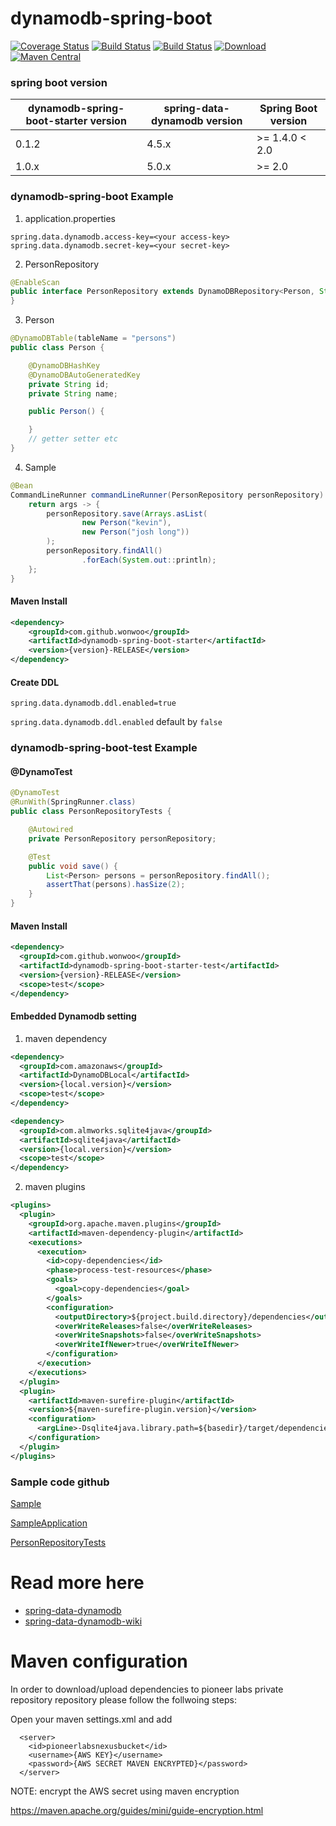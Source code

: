 # dynamodb-spring-boot

[![Coverage Status](https://coveralls.io/repos/github/wonwoo/dynamodb-spring-boot/badge.svg?branch=master)](https://coveralls.io/github/wonwoo/dynamodb-spring-boot?branch=master) [![Build Status](https://travis-ci.org/wonwoo/dynamodb-spring-boot.svg?branch=master)](https://travis-ci.org/wonwoo/dynamodb-spring-boot) [![Build Status](https://semaphoreci.com/api/v1/wonwoo/dynamodb-spring-boot/branches/master/badge.svg)](https://semaphoreci.com/wonwoo/dynamodb-spring-boot) [ ![Download](https://api.bintray.com/packages/wonwoo/dynamodb-spring-boot/dynamodb-spring-boot/images/download.svg) ](https://bintray.com/wonwoo/dynamodb-spring-boot/dynamodb-spring-boot/_latestVersion) [![Maven Central](https://maven-badges.herokuapp.com/maven-central/com.github.wonwoo/dynamodb-spring-boot/badge.svg)](https://maven-badges.herokuapp.com/maven-central/com.github.wonwoo/dynamodb-spring-boot) 


### spring boot version

| dynamodb-spring-boot-starter version  | spring-data-dynamodb version            | Spring Boot version            |
| ------------------------------------- | --------------------------------------- |--------------------------------|
| 0.1.2                                 | 4.5.x                                   |  >= 1.4.0 < 2.0                |
| 1.0.x                                 | 5.0.x                                   |  >= 2.0                        |


### dynamodb-spring-boot Example

1. application.properties
```
spring.data.dynamodb.access-key=<your access-key>
spring.data.dynamodb.secret-key=<your secret-key>
```

2. PersonRepository 
```java
@EnableScan
public interface PersonRepository extends DynamoDBRepository<Person, String> {
}
```

3. Person

```java
@DynamoDBTable(tableName = "persons")
public class Person {

    @DynamoDBHashKey
    @DynamoDBAutoGeneratedKey
    private String id;
    private String name;

    public Person() {

    }
    // getter setter etc
}
```

4.  Sample
```java
@Bean
CommandLineRunner commandLineRunner(PersonRepository personRepository) {
    return args -> {
        personRepository.save(Arrays.asList(
                new Person("kevin"),
                new Person("josh long"))
        );
        personRepository.findAll()
                .forEach(System.out::println);
    };
}
```

#### Maven Install 

```xml
<dependency>
    <groupId>com.github.wonwoo</groupId>
    <artifactId>dynamodb-spring-boot-starter</artifactId>
    <version>{version}-RELEASE</version>
</dependency>
```

#### Create DDL
```
spring.data.dynamodb.ddl.enabled=true
```

`spring.data.dynamodb.ddl.enabled` default by `false`

### dynamodb-spring-boot-test Example

#### @DynamoTest 

```java
@DynamoTest
@RunWith(SpringRunner.class)
public class PersonRepositoryTests {

    @Autowired
    private PersonRepository personRepository;

    @Test
    public void save() {
        List<Person> persons = personRepository.findAll();
        assertThat(persons).hasSize(2);
    }
}

```

#### Maven Install 

```xml
<dependency>
  <groupId>com.github.wonwoo</groupId>
  <artifactId>dynamodb-spring-boot-starter-test</artifactId>
  <version>{version}-RELEASE</version>
  <scope>test</scope>
</dependency>
```


#### Embedded Dynamodb setting

1. maven dependency
```xml
<dependency>
  <groupId>com.amazonaws</groupId>
  <artifactId>DynamoDBLocal</artifactId>
  <version>{local.version}</version>  
  <scope>test</scope>
</dependency>

<dependency>
  <groupId>com.almworks.sqlite4java</groupId>
  <artifactId>sqlite4java</artifactId>
  <version>{local.version}</version>  
  <scope>test</scope>
</dependency>

```

2. maven plugins

```xml
<plugins>
  <plugin>
    <groupId>org.apache.maven.plugins</groupId>
    <artifactId>maven-dependency-plugin</artifactId>
    <executions>
      <execution>
        <id>copy-dependencies</id>
        <phase>process-test-resources</phase>
        <goals>
          <goal>copy-dependencies</goal>
        </goals>
        <configuration>
          <outputDirectory>${project.build.directory}/dependencies</outputDirectory>
          <overWriteReleases>false</overWriteReleases>
          <overWriteSnapshots>false</overWriteSnapshots>
          <overWriteIfNewer>true</overWriteIfNewer>
        </configuration>
      </execution>
    </executions>
  </plugin>
  <plugin>
    <artifactId>maven-surefire-plugin</artifactId>
    <version>${maven-surefire-plugin.version}</version>
    <configuration>
      <argLine>-Dsqlite4java.library.path=${basedir}/target/dependencies</argLine>
    </configuration>
  </plugin>
</plugins>
```

### Sample code github

[Sample](https://github.com/wonwoo/dynamodb-spring-boot/tree/master/dynamodb-spring-boot-sample)

[SampleApplication](https://github.com/wonwoo/dynamodb-spring-boot/blob/master/dynamodb-spring-boot-sample/src/main/java/com/github/wonwoo/dynamodb/SampleApplication.java)

[PersonRepositoryTests](https://github.com/wonwoo/dynamodb-spring-boot/blob/master/dynamodb-spring-boot-sample/src/test/java/com/github/wonwoo/dynamodb/PersonRepositoryTests.java)

# Read more here 
- [spring-data-dynamodb](https://github.com/spring-data-dynamodb/spring-data-dynamodb)
- [spring-data-dynamodb-wiki](https://github.com/spring-data-dynamodb/spring-data-dynamodb/wiki)


# Maven configuration

In order to download/upload dependencies to pioneer labs private repository repository please follow the follwoing steps:

Open your maven settings.xml and add


      <server>
        <id>pioneerlabsnexusbucket</id>
        <username>{AWS KEY}</username>
        <password>{AWS SECRET MAVEN ENCRYPTED}</password>
      </server>
      
NOTE: encrypt the AWS secret using maven encryption

https://maven.apache.org/guides/mini/guide-encryption.html


